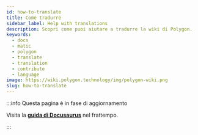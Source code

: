 ```yaml
---
id: how-to-translate
title: Come tradurre
sidebar_label: Help with translations
description: Scopri come puoi aiutare a tradurre la wiki di Polygon.
keywords:
  - docs
  - matic
  - polygon
  - translate
  - translation
  - contribute
  - language
image: https://wiki.polygon.technology/img/polygon-wiki.png
slug: how-to-translate
---
```


:::info Questa pagina è in fase di aggiornamento

Visita la **[guida di Docusaurus](https://docusaurus.io/docs/i18n/crowdin#translate-the-sources)**
nel frattempo.

:::
